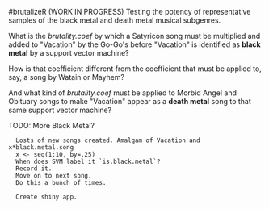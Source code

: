 #brutalizeR (WORK IN PROGRESS)
Testing the potency of representative samples of the black metal and death metal musical subgenres.

What is the *brutality.coef* by which a Satyricon song must be multiplied and added to "Vacation" by the Go-Go's before "Vacation" is identified as **black metal** by a support vector machine?

How is that coefficient different from the coefficient that must be applied to, say, a song by Watain or Mayhem?

And what kind of *brutality.coef* must be applied to Morbid Angel and Obituary songs to make "Vacation" appear as a **death metal** song to that same support vector machine?

TODO: 
      More Black Metal?

      Losts of new songs created. Amalgam of Vacation and x*black.metal.song
      x <- seq(1:10, by=.25)
      When does SVM label it `is.black.metal`?
      Record it.
      Move on to next song.
      Do this a bunch of times.

      Create shiny app.
